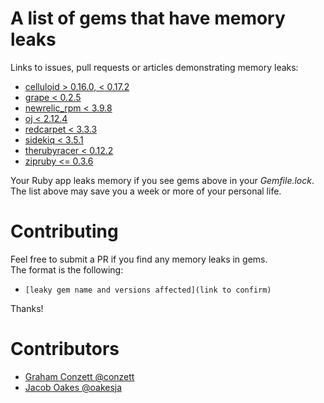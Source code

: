 # A list of gems that have memory leaks

Links to issues, pull requests or articles demonstrating memory leaks:
- [celluloid > 0.16.0, < 0.17.2](https://github.com/celluloid/celluloid/pull/678)
- [grape < 0.2.5](https://github.com/ruby-grape/grape/pull/291#issuecomment-11725614)
- [newrelic_rpm < 3.9.8](https://discuss.newrelic.com/t/client-using-large-amount-of-memory/9307)
- [oj < 2.12.4](https://github.com/ohler55/oj/issues/229)
- [redcarpet < 3.3.3](https://github.com/vmg/redcarpet/pull/516)
- [sidekiq < 3.5.1](https://github.com/mperham/sidekiq/pull/2598)
- [therubyracer < 0.12.2](https://github.com/cowboyd/therubyracer/pull/336)
- [zipruby <= 0.3.6](https://packetstormsecurity.com/files/111242/libzip-0.10-Heap-Overflow-Information-Leak.html)

Your Ruby app leaks memory if you see gems above in your _Gemfile.lock_. The list above may save you a week or more of your personal life.  

# Contributing
Feel free to submit a PR if you find any memory leaks in gems.  
The format is the following:
- `[leaky gem name and versions affected](link to confirm)`

Thanks!

# Contributors
- [Graham Conzett @conzett](https://github.com/conzett)
- [Jacob Oakes @oakesja](https://github.com/oakesja)
